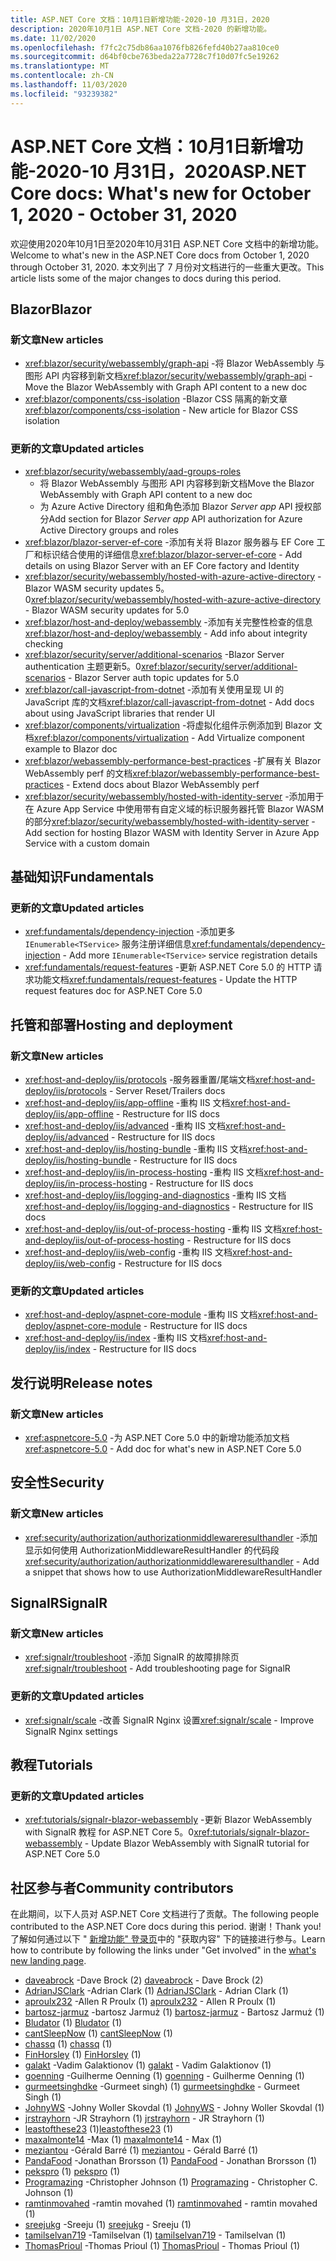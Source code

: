 ```yaml
---
title: ASP.NET Core 文档：10月1日新增功能-2020-10 月31日，2020
description: 2020年10月1日 ASP.NET Core 文档-2020 的新增功能。
ms.date: 11/02/2020
ms.openlocfilehash: f7fc2c75db86aa1076fb826fefd40b27aa810ce0
ms.sourcegitcommit: d64bf0cbe763beda22a7728c7f10d07fc5e19262
ms.translationtype: MT
ms.contentlocale: zh-CN
ms.lasthandoff: 11/03/2020
ms.locfileid: "93239382"
---
```

# <a name="aspnet-core-docs-whats-new-for-october-1-2020---october-31-2020"></a><span data-ttu-id="202df-103">ASP.NET Core 文档：10月1日新增功能-2020-10 月31日，2020</span><span class="sxs-lookup"><span data-stu-id="202df-103">ASP.NET Core docs: What's new for October 1, 2020 - October 31, 2020</span></span>

<span data-ttu-id="202df-104">欢迎使用2020年10月1日至2020年10月31日 ASP.NET Core 文档中的新增功能。</span><span class="sxs-lookup"><span data-stu-id="202df-104">Welcome to what's new in the ASP.NET Core docs from October 1, 2020 through October 31, 2020.</span></span> <span data-ttu-id="202df-105">本文列出了 7 月份对文档进行的一些重大更改。</span><span class="sxs-lookup"><span data-stu-id="202df-105">This article lists some of the major changes to docs during this period.</span></span>

## <a name="blazor"></a><span data-ttu-id="202df-106">Blazor</span><span class="sxs-lookup"><span data-stu-id="202df-106">Blazor</span></span>

### <a name="new-articles"></a><span data-ttu-id="202df-107">新文章</span><span class="sxs-lookup"><span data-stu-id="202df-107">New articles</span></span>

- <span data-ttu-id="202df-108"><xref:blazor/security/webassembly/graph-api> -将 Blazor WebAssembly 与图形 API 内容移到新文档</span><span class="sxs-lookup"><span data-stu-id="202df-108"><xref:blazor/security/webassembly/graph-api> - Move the Blazor WebAssembly with Graph API content to a new doc</span></span>
- <span data-ttu-id="202df-109"><xref:blazor/components/css-isolation> -Blazor CSS 隔离的新文章</span><span class="sxs-lookup"><span data-stu-id="202df-109"><xref:blazor/components/css-isolation> - New article for Blazor CSS isolation</span></span>

### <a name="updated-articles"></a><span data-ttu-id="202df-110">更新的文章</span><span class="sxs-lookup"><span data-stu-id="202df-110">Updated articles</span></span>

- <xref:blazor/security/webassembly/aad-groups-roles>
  - <span data-ttu-id="202df-111">将 Blazor WebAssembly 与图形 API 内容移到新文档</span><span class="sxs-lookup"><span data-stu-id="202df-111">Move the Blazor WebAssembly with Graph API content to a new doc</span></span>
  - <span data-ttu-id="202df-112">为 Azure Active Directory 组和角色添加 Blazor *Server app* API 授权部分</span><span class="sxs-lookup"><span data-stu-id="202df-112">Add section for Blazor *Server app* API authorization for Azure Active Directory groups and roles</span></span>
- <span data-ttu-id="202df-113"><xref:blazor/blazor-server-ef-core> -添加有关将 Blazor 服务器与 EF Core 工厂和标识结合使用的详细信息</span><span class="sxs-lookup"><span data-stu-id="202df-113"><xref:blazor/blazor-server-ef-core> - Add details on using Blazor Server with an EF Core factory and Identity</span></span>
- <span data-ttu-id="202df-114"><xref:blazor/security/webassembly/hosted-with-azure-active-directory> -Blazor WASM security updates 5。0</span><span class="sxs-lookup"><span data-stu-id="202df-114"><xref:blazor/security/webassembly/hosted-with-azure-active-directory> - Blazor WASM security updates for 5.0</span></span>
- <span data-ttu-id="202df-115"><xref:blazor/host-and-deploy/webassembly> -添加有关完整性检查的信息</span><span class="sxs-lookup"><span data-stu-id="202df-115"><xref:blazor/host-and-deploy/webassembly> - Add info about integrity checking</span></span>
- <span data-ttu-id="202df-116"><xref:blazor/security/server/additional-scenarios> -Blazor Server authentication 主题更新5。0</span><span class="sxs-lookup"><span data-stu-id="202df-116"><xref:blazor/security/server/additional-scenarios> - Blazor Server auth topic updates for 5.0</span></span>
- <span data-ttu-id="202df-117"><xref:blazor/call-javascript-from-dotnet> -添加有关使用呈现 UI 的 JavaScript 库的文档</span><span class="sxs-lookup"><span data-stu-id="202df-117"><xref:blazor/call-javascript-from-dotnet> - Add docs about using JavaScript libraries that render UI</span></span>
- <span data-ttu-id="202df-118"><xref:blazor/components/virtualization> -将虚拟化组件示例添加到 Blazor 文档</span><span class="sxs-lookup"><span data-stu-id="202df-118"><xref:blazor/components/virtualization> - Add Virtualize component example to Blazor doc</span></span>
- <span data-ttu-id="202df-119"><xref:blazor/webassembly-performance-best-practices> -扩展有关 Blazor WebAssembly perf 的文档</span><span class="sxs-lookup"><span data-stu-id="202df-119"><xref:blazor/webassembly-performance-best-practices> - Extend docs about Blazor WebAssembly perf</span></span>
- <span data-ttu-id="202df-120"><xref:blazor/security/webassembly/hosted-with-identity-server> -添加用于在 Azure App Service 中使用带有自定义域的标识服务器托管 Blazor WASM 的部分</span><span class="sxs-lookup"><span data-stu-id="202df-120"><xref:blazor/security/webassembly/hosted-with-identity-server> - Add section for hosting Blazor WASM with Identity Server in Azure App Service with a custom domain</span></span>

## <a name="fundamentals"></a><span data-ttu-id="202df-121">基础知识</span><span class="sxs-lookup"><span data-stu-id="202df-121">Fundamentals</span></span>

### <a name="updated-articles"></a><span data-ttu-id="202df-122">更新的文章</span><span class="sxs-lookup"><span data-stu-id="202df-122">Updated articles</span></span>

- <span data-ttu-id="202df-123"><xref:fundamentals/dependency-injection> -添加更多 `IEnumerable<TService>` 服务注册详细信息</span><span class="sxs-lookup"><span data-stu-id="202df-123"><xref:fundamentals/dependency-injection> - Add more `IEnumerable<TService>` service registration details</span></span>
- <span data-ttu-id="202df-124"><xref:fundamentals/request-features> -更新 ASP.NET Core 5.0 的 HTTP 请求功能文档</span><span class="sxs-lookup"><span data-stu-id="202df-124"><xref:fundamentals/request-features> - Update the HTTP request features doc for ASP.NET Core 5.0</span></span>

## <a name="hosting-and-deployment"></a><span data-ttu-id="202df-125">托管和部署</span><span class="sxs-lookup"><span data-stu-id="202df-125">Hosting and deployment</span></span>

### <a name="new-articles"></a><span data-ttu-id="202df-126">新文章</span><span class="sxs-lookup"><span data-stu-id="202df-126">New articles</span></span>

- <span data-ttu-id="202df-127"><xref:host-and-deploy/iis/protocols> -服务器重置/尾端文档</span><span class="sxs-lookup"><span data-stu-id="202df-127"><xref:host-and-deploy/iis/protocols> - Server Reset/Trailers docs</span></span>
- <span data-ttu-id="202df-128"><xref:host-and-deploy/iis/app-offline> -重构 IIS 文档</span><span class="sxs-lookup"><span data-stu-id="202df-128"><xref:host-and-deploy/iis/app-offline> - Restructure for IIS docs</span></span>
- <span data-ttu-id="202df-129"><xref:host-and-deploy/iis/advanced> -重构 IIS 文档</span><span class="sxs-lookup"><span data-stu-id="202df-129"><xref:host-and-deploy/iis/advanced> - Restructure for IIS docs</span></span>
- <span data-ttu-id="202df-130"><xref:host-and-deploy/iis/hosting-bundle> -重构 IIS 文档</span><span class="sxs-lookup"><span data-stu-id="202df-130"><xref:host-and-deploy/iis/hosting-bundle> - Restructure for IIS docs</span></span>
- <span data-ttu-id="202df-131"><xref:host-and-deploy/iis/in-process-hosting> -重构 IIS 文档</span><span class="sxs-lookup"><span data-stu-id="202df-131"><xref:host-and-deploy/iis/in-process-hosting> - Restructure for IIS docs</span></span>
- <span data-ttu-id="202df-132"><xref:host-and-deploy/iis/logging-and-diagnostics> -重构 IIS 文档</span><span class="sxs-lookup"><span data-stu-id="202df-132"><xref:host-and-deploy/iis/logging-and-diagnostics> - Restructure for IIS docs</span></span>
- <span data-ttu-id="202df-133"><xref:host-and-deploy/iis/out-of-process-hosting> -重构 IIS 文档</span><span class="sxs-lookup"><span data-stu-id="202df-133"><xref:host-and-deploy/iis/out-of-process-hosting> - Restructure for IIS docs</span></span>
- <span data-ttu-id="202df-134"><xref:host-and-deploy/iis/web-config> -重构 IIS 文档</span><span class="sxs-lookup"><span data-stu-id="202df-134"><xref:host-and-deploy/iis/web-config> - Restructure for IIS docs</span></span>

### <a name="updated-articles"></a><span data-ttu-id="202df-135">更新的文章</span><span class="sxs-lookup"><span data-stu-id="202df-135">Updated articles</span></span>

- <span data-ttu-id="202df-136"><xref:host-and-deploy/aspnet-core-module> -重构 IIS 文档</span><span class="sxs-lookup"><span data-stu-id="202df-136"><xref:host-and-deploy/aspnet-core-module> - Restructure for IIS docs</span></span>
- <span data-ttu-id="202df-137"><xref:host-and-deploy/iis/index> -重构 IIS 文档</span><span class="sxs-lookup"><span data-stu-id="202df-137"><xref:host-and-deploy/iis/index> - Restructure for IIS docs</span></span>

## <a name="release-notes"></a><span data-ttu-id="202df-138">发行说明</span><span class="sxs-lookup"><span data-stu-id="202df-138">Release notes</span></span>

### <a name="new-articles"></a><span data-ttu-id="202df-139">新文章</span><span class="sxs-lookup"><span data-stu-id="202df-139">New articles</span></span>

- <span data-ttu-id="202df-140"><xref:aspnetcore-5.0> -为 ASP.NET Core 5.0 中的新增功能添加文档</span><span class="sxs-lookup"><span data-stu-id="202df-140"><xref:aspnetcore-5.0> - Add doc for what's new in ASP.NET Core 5.0</span></span>

## <a name="security"></a><span data-ttu-id="202df-141">安全性</span><span class="sxs-lookup"><span data-stu-id="202df-141">Security</span></span>

### <a name="new-articles"></a><span data-ttu-id="202df-142">新文章</span><span class="sxs-lookup"><span data-stu-id="202df-142">New articles</span></span>

- <span data-ttu-id="202df-143"><xref:security/authorization/authorizationmiddlewareresulthandler> -添加显示如何使用 AuthorizationMiddlewareResultHandler 的代码段</span><span class="sxs-lookup"><span data-stu-id="202df-143"><xref:security/authorization/authorizationmiddlewareresulthandler> - Add a snippet that shows how to use AuthorizationMiddlewareResultHandler</span></span>

## <a name="signalr"></a><span data-ttu-id="202df-144">SignalR</span><span class="sxs-lookup"><span data-stu-id="202df-144">SignalR</span></span>

### <a name="new-articles"></a><span data-ttu-id="202df-145">新文章</span><span class="sxs-lookup"><span data-stu-id="202df-145">New articles</span></span>

- <span data-ttu-id="202df-146"><xref:signalr/troubleshoot> -添加 SignalR 的故障排除页</span><span class="sxs-lookup"><span data-stu-id="202df-146"><xref:signalr/troubleshoot> - Add troubleshooting page for SignalR</span></span>

### <a name="updated-articles"></a><span data-ttu-id="202df-147">更新的文章</span><span class="sxs-lookup"><span data-stu-id="202df-147">Updated articles</span></span>

- <span data-ttu-id="202df-148"><xref:signalr/scale> -改善 SignalR Nginx 设置</span><span class="sxs-lookup"><span data-stu-id="202df-148"><xref:signalr/scale> - Improve SignalR Nginx settings</span></span>

## <a name="tutorials"></a><span data-ttu-id="202df-149">教程</span><span class="sxs-lookup"><span data-stu-id="202df-149">Tutorials</span></span>

### <a name="updated-articles"></a><span data-ttu-id="202df-150">更新的文章</span><span class="sxs-lookup"><span data-stu-id="202df-150">Updated articles</span></span>

- <span data-ttu-id="202df-151"><xref:tutorials/signalr-blazor-webassembly> -更新 Blazor WebAssembly with SignalR 教程 for ASP.NET Core 5。0</span><span class="sxs-lookup"><span data-stu-id="202df-151"><xref:tutorials/signalr-blazor-webassembly> - Update Blazor WebAssembly with SignalR tutorial for ASP.NET Core 5.0</span></span>

## <a name="community-contributors"></a><span data-ttu-id="202df-152">社区参与者</span><span class="sxs-lookup"><span data-stu-id="202df-152">Community contributors</span></span>

<span data-ttu-id="202df-153">在此期间，以下人员对 ASP.NET Core 文档进行了贡献。</span><span class="sxs-lookup"><span data-stu-id="202df-153">The following people contributed to the ASP.NET Core docs during this period.</span></span> <span data-ttu-id="202df-154">谢谢！</span><span class="sxs-lookup"><span data-stu-id="202df-154">Thank you!</span></span> <span data-ttu-id="202df-155">了解如何通过以下 " [新增功能" 登录页](index.yml)中的 "获取内容" 下的链接进行参与。</span><span class="sxs-lookup"><span data-stu-id="202df-155">Learn how to contribute by following the links under "Get involved" in the [what's new landing page](index.yml).</span></span>

- <span data-ttu-id="202df-156">[daveabrock](https://github.com/daveabrock) -Dave Brock (2) </span><span class="sxs-lookup"><span data-stu-id="202df-156">[daveabrock](https://github.com/daveabrock) - Dave Brock (2)</span></span>
- <span data-ttu-id="202df-157">[AdrianJSClark](https://github.com/AdrianJSClark) -Adrian Clark (1) </span><span class="sxs-lookup"><span data-stu-id="202df-157">[AdrianJSClark](https://github.com/AdrianJSClark) - Adrian Clark (1)</span></span>
- <span data-ttu-id="202df-158">[aproulx232](https://github.com/aproulx232) -Allen R Proulx (1) </span><span class="sxs-lookup"><span data-stu-id="202df-158">[aproulx232](https://github.com/aproulx232) - Allen R Proulx (1)</span></span>
- <span data-ttu-id="202df-159">[bartosz-jarmuz](https://github.com/bartosz-jarmuz) -bartosz Jarmuż (1) </span><span class="sxs-lookup"><span data-stu-id="202df-159">[bartosz-jarmuz](https://github.com/bartosz-jarmuz) - Bartosz Jarmuż (1)</span></span>
- <span data-ttu-id="202df-160">[Bludator](https://github.com/Bludator) (1) </span><span class="sxs-lookup"><span data-stu-id="202df-160">[Bludator](https://github.com/Bludator) (1)</span></span>
- <span data-ttu-id="202df-161">[cantSleepNow](https://github.com/cantSleepNow) (1) </span><span class="sxs-lookup"><span data-stu-id="202df-161">[cantSleepNow](https://github.com/cantSleepNow) (1)</span></span>
- <span data-ttu-id="202df-162">[chassq](https://github.com/chassq) (1) </span><span class="sxs-lookup"><span data-stu-id="202df-162">[chassq](https://github.com/chassq) (1)</span></span>
- <span data-ttu-id="202df-163">[FinHorsley](https://github.com/FinHorsley) (1) </span><span class="sxs-lookup"><span data-stu-id="202df-163">[FinHorsley](https://github.com/FinHorsley) (1)</span></span>
- <span data-ttu-id="202df-164">[galakt](https://github.com/galakt) -Vadim Galaktionov (1) </span><span class="sxs-lookup"><span data-stu-id="202df-164">[galakt](https://github.com/galakt) - Vadim Galaktionov (1)</span></span>
- <span data-ttu-id="202df-165">[goenning](https://github.com/goenning) -Guilherme Oenning (1) </span><span class="sxs-lookup"><span data-stu-id="202df-165">[goenning](https://github.com/goenning) - Guilherme Oenning (1)</span></span>
- <span data-ttu-id="202df-166">[gurmeetsinghdke](https://github.com/gurmeetsinghdke) -Gurmeet singh)  (1) </span><span class="sxs-lookup"><span data-stu-id="202df-166">[gurmeetsinghdke](https://github.com/gurmeetsinghdke) - Gurmeet Singh (1)</span></span>
- <span data-ttu-id="202df-167">[JohnyWS](https://github.com/JohnyWS) -Johny Woller Skovdal (1) </span><span class="sxs-lookup"><span data-stu-id="202df-167">[JohnyWS](https://github.com/JohnyWS) - Johny Woller Skovdal (1)</span></span>
- <span data-ttu-id="202df-168">[jrstrayhorn](https://github.com/jrstrayhorn) -JR Strayhorn (1) </span><span class="sxs-lookup"><span data-stu-id="202df-168">[jrstrayhorn](https://github.com/jrstrayhorn) - JR Strayhorn (1)</span></span>
- <span data-ttu-id="202df-169">[leastofthese23](https://github.com/leastofthese23) (1)</span><span class="sxs-lookup"><span data-stu-id="202df-169">[leastofthese23](https://github.com/leastofthese23) (1)</span></span>
- <span data-ttu-id="202df-170">[maxalmonte14](https://github.com/maxalmonte14) -Max (1) </span><span class="sxs-lookup"><span data-stu-id="202df-170">[maxalmonte14](https://github.com/maxalmonte14) - Max (1)</span></span>
- <span data-ttu-id="202df-171">[meziantou](https://github.com/meziantou) -Gérald Barré (1) </span><span class="sxs-lookup"><span data-stu-id="202df-171">[meziantou](https://github.com/meziantou) - Gérald Barré (1)</span></span>
- <span data-ttu-id="202df-172">[PandaFood](https://github.com/PandaFood) -Jonathan Brorsson (1) </span><span class="sxs-lookup"><span data-stu-id="202df-172">[PandaFood](https://github.com/PandaFood) - Jonathan Brorsson (1)</span></span>
- <span data-ttu-id="202df-173">[pekspro](https://github.com/pekspro) (1) </span><span class="sxs-lookup"><span data-stu-id="202df-173">[pekspro](https://github.com/pekspro) (1)</span></span>
- <span data-ttu-id="202df-174">[Programazing](https://github.com/Programazing) -Christopher Johnson (1) </span><span class="sxs-lookup"><span data-stu-id="202df-174">[Programazing](https://github.com/Programazing) - Christopher C. Johnson (1)</span></span>
- <span data-ttu-id="202df-175">[ramtinmovahed](https://github.com/ramtinmovahed) -ramtin movahed (1) </span><span class="sxs-lookup"><span data-stu-id="202df-175">[ramtinmovahed](https://github.com/ramtinmovahed) - ramtin movahed (1)</span></span>
- <span data-ttu-id="202df-176">[sreejukg](https://github.com/sreejukg) -Sreeju (1) </span><span class="sxs-lookup"><span data-stu-id="202df-176">[sreejukg](https://github.com/sreejukg) - Sreeju (1)</span></span>
- <span data-ttu-id="202df-177">[tamilselvan719](https://github.com/tamilselvan719) -Tamilselvan (1) </span><span class="sxs-lookup"><span data-stu-id="202df-177">[tamilselvan719](https://github.com/tamilselvan719) - Tamilselvan (1)</span></span>
- <span data-ttu-id="202df-178">[ThomasPrioul](https://github.com/ThomasPrioul) -Thomas Prioul (1) </span><span class="sxs-lookup"><span data-stu-id="202df-178">[ThomasPrioul](https://github.com/ThomasPrioul) - Thomas Prioul (1)</span></span>
